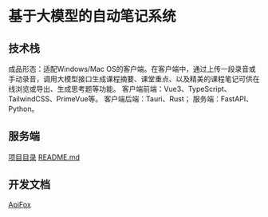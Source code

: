 # 基于大模型的自动笔记系统

## 技术栈
成品形态：适配Windows/Mac OS的客户端。在客户端中，通过上传一段录音或手动录音，调用大模型接口生成课程摘要、课堂重点、以及精美的课程笔记可供在线浏览或导出、生成思考题等功能。
客户端前端：Vue3、TypeScript、TailwindCSS、PrimeVue等。
客户端后端：Tauri、Rust；
服务端：FastAPI、Python。

## 服务端
[项目目录](./api)  [README.md](./api/README.md)

## 开发文档

[ApiFox](https://apifox.com/apidoc/shared-e455f6ed-8f6b-4c80-9d9d-09197a885d40)
